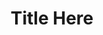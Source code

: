 ---
layout: post
status: publish
published: true
title: 'Title Here'
tags: 
- hadoop
- compresssion
- extensions
comments: []
---